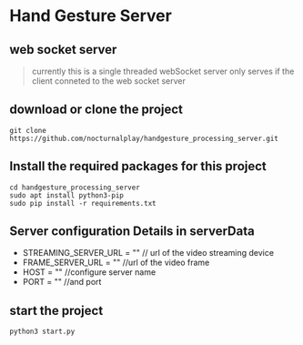# Hand Gesture Server

## web socket server

> currently this is a single threaded webSocket server only serves if the client conneted to the web socket server

## download or clone the project

```
git clone https://github.com/nocturnalplay/handgesture_processing_server.git
```

## Install the required packages for this project

```
cd handgesture_processing_server
sudo apt install python3-pip
sudo pip install -r requirements.txt
```

## Server configuration Details in serverData

- STREAMING_SERVER_URL = "" // url of the video streaming device
- FRAME_SERVER_URL = "" //url of the video frame
- HOST = "" //configure server name
- PORT = "" //and port

## start the project

```
python3 start.py
```
